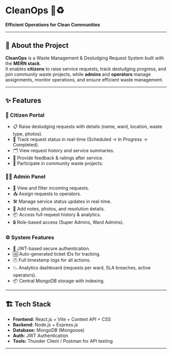 # CleanOps 🚛♻️  
**Efficient Operations for Clean Communities**

---

## 📖 About the Project
**CleanOps** is a Waste Management & Desludging Request System built with the **MERN stack**.  
It enables **citizens** to raise service requests, track desludging progress, and join community waste projects, while **admins** and **operators** manage assignments, monitor operations, and ensure efficient waste management.  

---

## ✨ Features

### 👥 Citizen Portal
- 📋 Raise desludging requests with details (name, ward, location, waste type, photos).  
- 📱 Track request status in real-time (Scheduled → In Progress → Completed).  
- 🗂️ View request history and service summaries.  
- 📨 Provide feedback & ratings after service.  
- 📢 Participate in community waste projects.  

### 🧑‍💼 Admin Panel
- 📃 View and filter incoming requests.  
- 📤 Assign requests to operators.  
- 🛠️ Manage service status updates in real-time.  
- 📝 Add notes, photos, and resolution details.  
- 📦 Access full request history & analytics.  
- 🔒 Role-based access (Super Admins, Ward Admins).  

### ⚙️ System Features
- 🔐 JWT-based secure authentication.  
- 🆔 Auto-generated ticket IDs for tracking.  
- 🕐 Full timestamp logs for all actions.  
- 📉 Analytics dashboard (requests per ward, SLA breaches, active operators).  
- 📦 Central MongoDB storage with indexing.  

---

## 🏗️ Tech Stack
- **Frontend:** React.js + Vite + Context API + CSS  
- **Backend:** Node.js + Express.js  
- **Database:** MongoDB (Mongoose)  
- **Auth:** JWT Authentication  
- **Tools:** Thunder Client / Postman for API testing  

---
